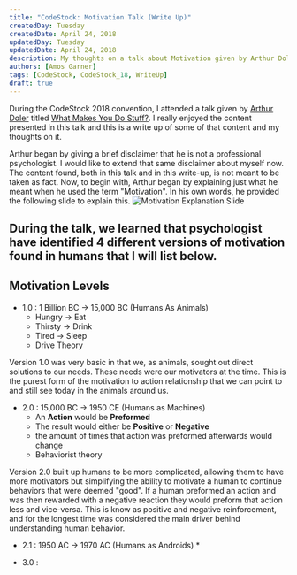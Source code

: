 ```yaml
---
title: "CodeStock: Motivation Talk (Write Up)"
createdDay: Tuesday
createdDate: April 24, 2018
updatedDay: Tuesday
updatedDate: April 24, 2018
description: My thoughts on a talk about Motivation given by Arthur Doler.
authors: [Amos Garner]
tags: [CodeStock, CodeStock_18, WriteUp]
draft: true
---
```

During the CodeStock 2018 convention, I attended a talk given by [Arthur Doler](https://arthurdoler.com/) titled [What Makes You Do Stuff?](https://www.slideshare.net/arthurdoler/what-makes-you-do-stuff-the-psychology-of-motivation-codestock-2018-94464280). I really enjoyed the content presented in this talk and this is a write up of some of that content and my thoughts on it.

Arthur began by giving a brief disclaimer that he is not a professional psychologist. I would like to extend that same disclaimer about myself now.    The content found, both in this talk and in this write-up, is not meant to be taken as fact. Now, to begin with, Arthur began by explaining just what he meant when he used the term "Motivation". In his own words, he provided the following slide to explain this. ![Motivation Explanation Slide](/resources/blog/Codestock-Motivation-Talk/Motivation_SS_1.png)



During the talk, we learned that psychologist have identified 4 different versions of motivation found in humans that I will list below.
---
Motivation Levels
---
* 1.0 : 1 Billion BC -> 15,000 BC (Humans As Animals)
	* Hungry -> Eat
	* Thirsty -> Drink
	* Tired -> Sleep
    * Drive Theory

Version 1.0 was very basic in that we, as animals, sought out direct solutions to our needs. These needs were our motivators at the time. This is the purest form of the motivation to action relationship that we can point to and still see today in the animals around us.

* 2.0 : 15,000 BC -> 1950 CE (Humans as Machines)
    * An **Action** would be **Preformed**
    * The result would either be **Positive** or **Negative**
    * the amount of times that action was preformed afterwards would change
    * Behaviorist theory

Version 2.0 built up humans to be more complicated, allowing them to have more motivators but simplifying the ability to motivate a human to continue behaviors that were deemed "good". If a human preformed an action and was then rewarded with a negative reaction they would preform that action less and vice-versa. This is know as positive and negative reinforcement, and for the longest time was considered the main driver behind understanding human behavior.

* 2.1 : 1950 AC -> 1970 AC (Humans as Androids)
    *
    
* 3.0 :
